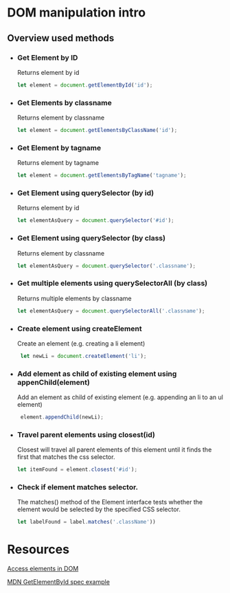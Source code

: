 # DOM manipulation intro

## Overview used methods

- ### Get Element by ID
    Returns element by id 
    ```javascript
    let element = document.getElementById('id');
    ```
- ### Get Elements by classname
    Returns element by classname 
    ```javascript
    let element = document.getElementsByClassName('id');
    ```
- ### Get Element by tagname
    Returns element by tagname 
    ```javascript
    let element = document.getElementsByTagName('tagname');
    ```

- ### Get Element using querySelector (by id)
    Returns element by id 
    ```javascript
    let elementAsQuery = document.querySelector('#id');
    ```

- ### Get Element using querySelector (by class)
    Returns element by classname 
    ```javascript
    let elementAsQuery = document.querySelector('.classname');
    ```
    
- ### Get multiple elements using querySelectorAll (by class)
    Returns multiple elements by classname 
    ```javascript
    let elementAsQuery = document.querySelectorAll('.classname');
    ```

- ### Create element using createElement
    Create an element (e.g. creating a li element)
    ```javascript
     let newLi = document.createElement('li');
    ```

- ### Add element as child of existing element using appenChild(element)
    Add an element as child of existing element (e.g. appending an li to an ul element)
    ```javascript
     element.appendChild(newLi);
    ```

- ### Travel parent elements using closest(id)
    Closest will travel all parent elements of this element until it finds the first that matches the css selector.
    ```javascript
    let itemFound = element.closest('#id');
    ```

- ### Check if element matches selector.
    The matches() method of the Element interface tests whether the element would be selected by the specified CSS selector.
    ```javascript
    let labelFound = label.matches('.className'))
    ```
  

# Resources

[Access elements in DOM](https://www.digitalocean.com/community/tutorials/how-to-access-elements-in-the-dom)

[MDN GetElementById spec example](https://developer.mozilla.org/en-US/docs/Web/API/Document/getElementById)

